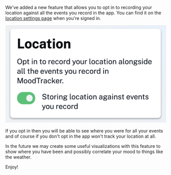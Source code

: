 We've added a new feature that allows you to opt in to recording your location against all the events you record in the app. You can find it on the [location settings page](/settings/location) when you're signed in.

![Screenshot of the location recording toggle](screenshot.png "Screenshot of the location recording toggle")

If you opt in then you will be able to see where you were for all your events and of course if you don't opt in the app won't track your location at all.

In the future we may create some useful visualizations with this feature to show where you have been and possibly correlate your mood to things like the weather.

Enjoy!
